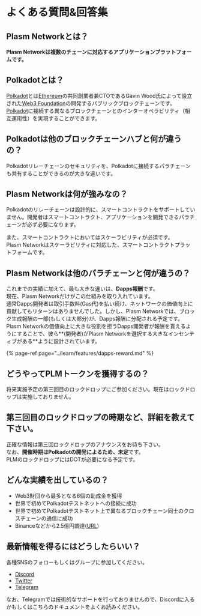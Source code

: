 # よくある質問&回答集

## Plasm Networkとは？

**Plasm Networkは複数のチェーンに対応するアプリケーションプラットフォームです。**

## Polkadotとは？

[Polkadot](https://polkadot.network/)とは[Ethereum](https://ethereum.org/ja/)の共同創業者兼CTOであるGavin Wood氏によって設立された[Web3 Foundation](https://web3.foundation/)の開発するパブリックブロックチェーンです。[Polkadot](https://polkadot.network/)に接続する異なるブロックチェーンとのインターオペラビリティ（相互運用性）を実現することができます。

## Polkadotは他のブロックチェーンハブと何が違うの？

Polkadotリレーチェーンのセキュリティを、Polkadotに接続するパラチェーンも共有することができるのが大きな違いです。

## Plasm Networkは何が強みなの？

Polkadotのリレーチェーンは設計的に、スマートコントラクトをサポートしていません。開発者はスマートコントラクト、アプリケーションを開発できるパラチェーンが必ず必要になります。

また、スマートコントラクトにおいてはスケーラビリティが必須です。  
Plasm Networkはスケーラビリティに対応した、スマートコントラクトプラットフォームです。

## Plasm Networkは他のパラチェーンと何が違うの？

これまでの実績に加えて、最も大きな違いは、**Dapps報酬**です。  
現在、Plasm Networkだけがこの仕組みを取り入れています。  
通常Dapps開発者は取引手数料\(Gas代\)を払い続け、ネットワークの価値向上に貢献してもリターンはありませんでした。しかし、Plasm Networkでは、ブロック生成報酬の一部\(もしくは大部分\)が、Dapps報酬に分配される予定です。  
Plasm Networkの価値向上に大きな役割を担うDapps開発者が報酬を貰えるようにすることで、彼ら**\(開発者\)がPlasm Networkを選択する大きなインセンティブがある**ように設計されています。

{% page-ref page="../learn/features/dapps-reward.md" %}

## どうやってPLMトークンを獲得するの？

将来実施予定の第三回目のロックドロップにご参加ください。現在はロックドロップは実施しておりません。

## 第三回目のロックドロップの時期など、詳細を教えて下さい。

正確な情報は第三回ロックドロップのアナウンスをお待ち下さい。  
なお、**開催時期はPolkadotの開発によるため、未定**です。  
PLMのロックドロップにはDOTが必要になる予定です。

## どんな実績を出しているの？

* Web3財団から最多となる6個の助成金を獲得
* 世界で初めてPolkadotテストネットへの接続に成功
* 世界で初めてPolkadotテストネット上で異なるブロックチェーン同士のクロスチェーンの通信に成功
* Binanceなどから2.5億円調達\([URL](https://jp.techcrunch.com/2021/02/12/stake-technoloiges-plasm-network-binance/)\)

## 最新情報を得るにはどうしたらいい？

各種SNSのフォローもしくはグループに参加してください。

* [Discord](https://discord.com/invite/wUcQt3R)
* [Twitter](https://twitter.com/Plasm_Network)
* [Telegram](https://t.me/PlasmJapan)

なお、Telegramでは技術的なサポートを行っておりませんので、Discordに入るかもしくはこちらのドキュメントをよくお読みください。

